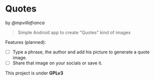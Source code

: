 Quotes
=========
by *@mpvillafranca*

> Simple Android app to create "Quotes" kind of images

Features (planned):
* [ ] Type a phrase, the author and add his picture to generate a quote image.
* [ ] Share that image on your socials or save it.

This project is under **GPLv3**
